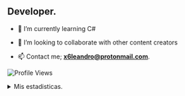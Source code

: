 ## Developer.

- 🌱 I’m currently learning C#

- 👯 I’m looking to collaborate with other content creators

- 📫 Contact me; **x6leandro@protonmail.com**.

![Profile Views](https://komarev.com/ghpvc/?username=x6leandro)

<details>
  <summary>Mis estadisticas.</summary>

  <img align="left" alt="x6Leandro's GitHub Stats" src="https://github-readme-stats.codestackr.vercel.app/api?username=x6leandro&show_icons=true&hide_border=true" />

</details>

[website]: https://x6leandro.com
[twitter]: https://twitter.com/x6leandro
[youtube]: https://youtube.com/x6leandro
[instagram]: https://instagram.com/x6leandro
[linkedin]: https://www.linkedin.com/in/le%C3%A1ndro-developer-61b36a200/
[webdevplaylist]: https://www.youtube.com/playlist?list=PLkwxH9e_vrAJ0WbEsFA9W3I1W-g_BTsbt
[jsplaylist]: https://www.youtube.com/playlist?list=PLkwxH9e_vrALRJKu7wfXby3MKeflhTu6B
[cssplaylist]: https://www.youtube.com/playlist?list=PLkwxH9e_vrALSdvZuEh6gqQdmDoDIoqz4
[reactplaylist]: https://www.youtube.com/playlist?list=PLkwxH9e_vrAK4TdffpxKY3QGyHCpxFcQ0
